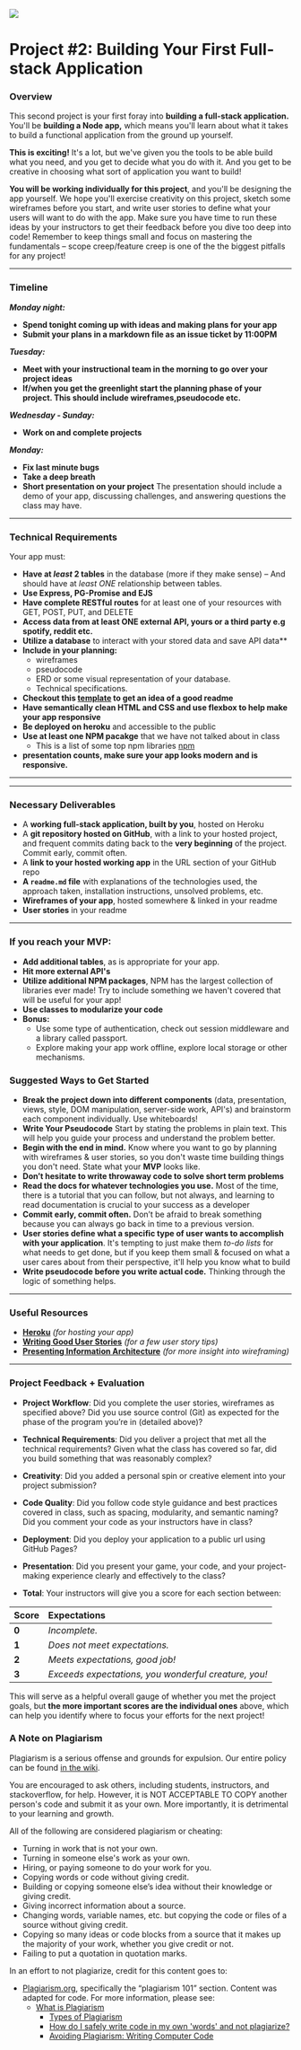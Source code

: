 ![](https://ga-dash.s3.amazonaws.com/production/assets/logo-9f88ae6c9c3871690e33280fcf557f33.png)
# Project #2: Building Your First Full-stack Application

### Overview

This second project is your first foray into **building a full-stack application.** You'll be **building a Node app,** which means you'll learn about what it takes to build a functional application from the ground up yourself.

**This is exciting!** It's a lot, but we've given you the tools to be able build what you need, and you get to decide what you do with it. And you get to be creative in choosing what sort of application you want to build!

**You will be working individually for this project**, and you'll be designing the app yourself. We hope you'll exercise creativity on this project, sketch some wireframes before you start, and write user stories to define what your users will want to do with the app. Make sure you have time to run these ideas by your instructors to get their feedback before you dive too deep into code! Remember to keep things small and focus on mastering the fundamentals – scope creep/feature creep is one of the the biggest pitfalls for any project!

---

### Timeline

***Monday night:***
* **Spend tonight coming up with ideas and making plans for your app** 
* **Submit your plans in a markdown file as an issue ticket by 11:00PM**

***Tuesday:***
* **Meet with your instructional team in the morning to go over your project ideas** 
* **If/when you get the greenlight start the planning phase of your project. This should include wireframes,pseudocode etc.**

***Wednesday - Sunday:***
* **Work on and complete projects**

***Monday:***
* **Fix last minute bugs**
* **Take a deep breath**
* **Short presentation on your project** The presentation should include a demo of your app, discussing challenges, and answering questions the class may have.

---

### Technical Requirements

Your app must:

* **Have at _least_ 2 tables** in the database (more if they make sense) – And should have at _least_ _ONE_ relationship between tables. 
* **Use Express, PG-Promise and EJS**
* **Have complete RESTful routes** for at least one of your resources with GET, POST, PUT, and DELETE
* **Access data from at least ONE external API, yours or a third party e.g spotify, reddit etc.**
* **Utilize a database** to interact with your stored data and save API data**
* **Include in your planning:**
  * wireframes
  * pseudocode
  * ERD or some visual representation of your database.
  * Technical specifications.
* **Checkout this [template](Readme-template.md) to get an idea of a good readme**
* **Have semantically clean HTML and CSS and use flexbox to help make your app responsive**
* **Be deployed on heroku** and accessible to the public
* **Use at least one NPM pacakge** that we have not talked about in class
  * This is a list of some top npm libraries [npm](https://www.npmjs.com/browse/star)
* **presentation counts, make sure your app looks modern and is responsive.**
---

---
### Necessary Deliverables

* A **working full-stack application, built by you**, hosted on Heroku
* A **git repository hosted on GitHub**, with a link to your hosted project,  and frequent commits dating back to the **very beginning** of the project. Commit early, commit often.
* A **link to your hosted working app** in the URL section of your GitHub repo
* **A ``readme.md`` file** with explanations of the technologies used, the approach taken, installation instructions, unsolved problems, etc.
* **Wireframes of your app**, hosted somewhere & linked in your readme
* **User stories** in your readme

---
### If you reach your MVP:
* **Add additional tables**, as is appropriate for your app.
* **Hit more external API's**
* **Utilize additional NPM packages**, NPM has the largest collection of libraries ever made! Try to include something we haven't covered that will be useful for your app!
* **Use classes to modularize your code**
* **Bonus:** 
  * Use some type of authentication, check out session middleware and a library called passport.
  * Explore making your app work offline, explore local storage or other mechanisms.
### Suggested Ways to Get Started

* **Break the project down into different components** (data, presentation, views, style, DOM manipulation, server-side work, API's) and brainstorm each component individually. Use whiteboards!
* **Write Your Pseudocode** Start by stating the problems in plain text. This will help you guide your process and understand the problem better.
* **Begin with the end in mind.** Know where you want to go by planning with wireframes & user stories, so you don't waste time building things you don't need. State what your **MVP** looks like.
* **Don’t hesitate to write throwaway code to solve short term problems**
* **Read the docs for whatever technologies you use.** Most of the time, there is a tutorial that you can follow, but not always, and learning to read documentation is crucial to your success as a developer
* **Commit early, commit often.** Don’t be afraid to break something because you can always go back in time to a previous version.
* **User stories define what a specific type of user wants to accomplish with your application**. It's tempting to just make them _to-do lists_ for what needs to get done, but if you keep them small & focused on what a user cares about from their perspective, it'll help you know what to build
* **Write pseudocode before you write actual code.** Thinking through the logic of something helps.

---

### Useful Resources

* **[Heroku](http://www.heroku.com)** _(for hosting your app)_
* **[Writing Good User Stories](http://www.mariaemerson.com/user-stories/)** _(for a few user story tips)_
* **[Presenting Information Architecture](http://webstyleguide.com/wsg3/3-information-architecture/4-presenting-information.html)** _(for more insight into wireframing)_

---

### Project Feedback + Evaluation

- __Project Workflow__: Did you complete the user stories, wireframes as specified above? Did you use source control (Git) as expected for the phase of the program you’re in (detailed above)?

- __Technical Requirements__: Did you deliver a project that met all the technical requirements? Given what the class has covered so far, did you build something that was reasonably complex?

- __Creativity__: Did you added a personal spin or creative element into your project submission?

- __Code Quality__: Did you follow code style guidance and best practices covered in class, such as spacing, modularity, and semantic naming? Did you comment your code as your instructors have in class?

- __Deployment__: Did you deploy your application to a public url using GitHub Pages?

- __Presentation__: Did you present your game, your code, and your project-making experience clearly and effectively to the class?

- __Total__: Your instructors will give you a score for each section between:

| Score          | Expectations   |
| :------------- | :------------- |
| **0**          | _Incomplete._  |
| **1**          | _Does not meet expectations._ |
| **2**          | _Meets expectations, good job!_ |
| **3**          | _Exceeds expectations, you wonderful creature, you!_ |


 This will serve as a helpful overall gauge of whether you met the project goals, but __the more important scores are the individual ones__ above, which can help you identify where to focus your efforts for the next project!

### A Note on Plagiarism

Plagiarism is a serious offense and grounds for expulsion. Our entire policy can be found [in the wiki](https://github.com/ga-students/wdi-nyc-purple-rain-students/wiki/General-Assembly-Plagiarism-Policy).

You are encouraged to ask others, including students, instructors, and stackoverflow, for help. However, it is NOT ACCEPTABLE TO COPY another person's code and submit it as your own. More importantly, it is detrimental to your learning and growth.

All of the following are considered plagiarism or cheating:
* Turning in work that is not your own.
* Turning in someone else's work as your own.
* Hiring, or paying someone to do your work for you.
* Copying words or code without giving credit.
* Building or copying someone else’s idea without their knowledge or giving credit.
* Giving incorrect information about a source.
* Changing words, variable names, etc. but copying the code or files of a source without giving credit.
* Copying so many ideas or code blocks from a source that it makes up the majority of your work, whether you give credit or not.
* Failing to put a quotation in quotation marks.

In an effort to not plagiarize, credit for this content goes to:
* [Plagiarism.org](http://plagiarism.org/), specifically the “plagiarism 101” section.  Content was adapted for code.  For more information, please see:
  * [What is Plagiarism](http://www.plagiarism.org/plagiarism-101/what-is-plagiarism)
    * [Types of Plagiarism](http://www.plagiarism.org/plagiarism-101/types-of-plagiarism)
    * [How do I safely write code in my own 'words' and not plagiarize?](http://programmers.stackexchange.com/questions/80167/how-do-i-safely-write-code-in-my-own-words-and-not-plagiarize)
    * [Avoiding Plagiarism:  Writing Computer Code](http://www.upenn.edu/academicintegrity/ai_computercode.html)
